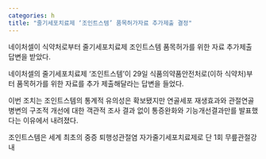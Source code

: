 ```yaml
---
categories: h
title: "줄기세포치료제 ‘조인트스템’ 품목허가자료 추가제출 결정"
---
```

네이처셀이 식약처로부터 줄기세포치료제 조인트스템 품목허가를 위한 자료 추가제출 답변을 받았다.



네이처셀의 줄기세포치료제 &lsquo;조인트스템&rsquo;이 29일 식품의약품안전처로(이하 식약처)부터 품목허가를 위한 자료를 추가 제출해달라는 답변을 들었다.

이번 조치는 조인트스템의 통계적 유의성은 확보됐지만 연골세포 재생효과와 관절연골병변의 구조적 개선에 대한 객관적 조사 결과 없이 통증완화와 기능개선결과만를 발표했다는 이유에서 내려졌다.

조인트스템은 세계 최초의 중증 퇴행성관절염 자가줄기세포치료제로 단 1회 무릎관절강내 